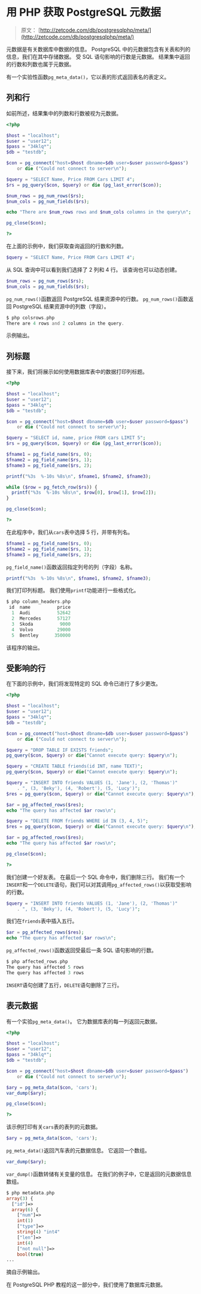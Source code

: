 # 用 PHP 获取 PostgreSQL 元数据

> 原文： [http://zetcode.com/db/postgresqlphp/meta/](http://zetcode.com/db/postgresqlphp/meta/)

元数据是有关数据库中数据的信息。 PostgreSQL 中的元数据包含有关表和列的信息，我们在其中存储数据。 受 SQL 语句影响的行数是元数据。 结果集中返回的行数和列数也属于元数据。

有一个实验性函数`pg_meta_data()`，它以表的形式返回表名的表定义。

## 列和行

如前所述，结果集中的列数和行数被视为元数据。

```php
<?php 

$host = "localhost"; 
$user = "user12"; 
$pass = "34klq*"; 
$db = "testdb"; 

$con = pg_connect("host=$host dbname=$db user=$user password=$pass")
    or die ("Could not connect to server\n"); 

$query = "SELECT Name, Price FROM Cars LIMIT 4"; 
$rs = pg_query($con, $query) or die (pg_last_error($con)); 

$num_rows = pg_num_rows($rs);
$num_cols = pg_num_fields($rs);

echo "There are $num_rows rows and $num_cols columns in the query\n";

pg_close($con); 

?>

```

在上面的示例中，我们获取查询返回的行数和列数。

```php
$query = "SELECT Name, Price FROM Cars LIMIT 4"; 

```

从 SQL 查询中可以看到我们选择了 2 列和 4 行。 该查询也可以动态创建。

```php
$num_rows = pg_num_rows($rs);
$num_cols = pg_num_fields($rs);

```

`pg_num_rows()`函数返回 PostgreSQL 结果资源中的行数。 `pg_num_rows()`函数返回 PostgreSQL 结果资源中的列数（字段）。

```php
$ php colsrows.php
There are 4 rows and 2 columns in the query.

```

示例输出。

## 列标题

接下来，我们将展示如何使用数据库表中的数据打印列标题。

```php
<?php 

$host = "localhost"; 
$user = "user12"; 
$pass = "34klq*"; 
$db = "testdb"; 

$con = pg_connect("host=$host dbname=$db user=$user password=$pass")
    or die ("Could not connect to server\n"); 

$query = "SELECT id, name, price FROM cars LIMIT 5"; 
$rs = pg_query($con, $query) or die (pg_last_error($con)); 

$fname1 = pg_field_name($rs, 0);
$fname2 = pg_field_name($rs, 1);
$fname3 = pg_field_name($rs, 2);

printf("%3s  %-10s %8s\n", $fname1, $fname2, $fname3);

while ($row = pg_fetch_row($rs)) {
  printf("%3s  %-10s %8s\n", $row[0], $row[1], $row[2]);
}

pg_close($con); 

?>

```

在此程序中，我们从`cars`表中选择 5 行，并带有列名。

```php
$fname1 = pg_field_name($rs, 0);
$fname2 = pg_field_name($rs, 1);
$fname3 = pg_field_name($rs, 2);

```

`pg_field_name()`函数返回指定列号的列（字段）名称。

```php
printf("%3s  %-10s %8s\n", $fname1, $fname2, $fname3);

```

我们打印列标题。 我们使用`printf`功能进行一些格式化。

```php
$ php column_headers.php 
 id  name          price
  1  Audi          52642
  2  Mercedes      57127
  3  Skoda          9000
  4  Volvo         29000
  5  Bentley      350000

```

该程序的输出。

## 受影响的行

在下面的示例中，我们将发现特定的 SQL 命令已进行了多少更改。

```php
<?php 

$host = "localhost"; 
$user = "user12"; 
$pass = "34klq*"; 
$db = "testdb"; 

$con = pg_connect("host=$host dbname=$db user=$user password=$pass")
    or die ("Could not connect to server\n"); 

$query = "DROP TABLE IF EXISTS friends"; 
pg_query($con, $query) or die("Cannot execute query: $query\n");

$query = "CREATE TABLE friends(id INT, name TEXT)"; 
pg_query($con, $query) or die("Cannot execute query: $query\n");

$query = "INSERT INTO friends VALUES (1, 'Jane'), (2, 'Thomas')"
    . ", (3, 'Beky'), (4, 'Robert'), (5, 'Lucy')"; 
$res = pg_query($con, $query) or die("Cannot execute query: $query\n");

$ar = pg_affected_rows($res);
echo "The query has affected $ar rows\n";

$query = "DELETE FROM friends WHERE id IN (3, 4, 5)";
$res = pg_query($con, $query) or die("Cannot execute query: $query\n");

$ar = pg_affected_rows($res);
echo "The query has affected $ar rows\n";

pg_close($con);

?>

```

我们创建一个好友表。 在最后一个 SQL 命令中，我们删除三行。 我们有一个`INSERT`和一个`DELETE`语句，我们可以对其调用`pg_affected_rows()`以获取受影响的行数。

```php
$query = "INSERT INTO friends VALUES (1, 'Jane'), (2, 'Thomas')"
    . ", (3, 'Beky'), (4, 'Robert'), (5, 'Lucy')"; 

```

我们在`friends`表中插入五行。

```php
$ar = pg_affected_rows($res);
echo "The query has affected $ar rows\n";

```

`pg_affected_rows()`函数返回受最后一条 SQL 语句影响的行数。

```php
$ php affected_rows.php
The query has affected 5 rows
The query has affected 3 rows

```

`INSERT`语句创建了五行，`DELETE`语句删除了三行。

## 表元数据

有一个实验`pg_meta_data()`。 它为数据库表的每一列返回元数据。

```php
<?php 

$host = "localhost"; 
$user = "user12"; 
$pass = "34klq*"; 
$db = "testdb"; 

$con = pg_connect("host=$host dbname=$db user=$user password=$pass")
    or die ("Could not connect to server\n"); 

$ary = pg_meta_data($con, 'cars');
var_dump($ary);

pg_close($con); 

?>

```

该示例打印有关`cars`表的表列的元数据。

```php
$ary = pg_meta_data($con, 'cars');

```

`pg_meta_data()`返回汽车表的元数据信息。 它返回一个数组。

```php
var_dump($ary);

```

`var_dump()`函数转储有关变量的信息。 在我们的例子中，它是返回的元数据信息数组。

```php
$ php metadata.php
array(3) {
  ["id"]=>
  array(6) {
    ["num"]=>
    int(1)
    ["type"]=>
    string(4) "int4"
    ["len"]=>
    int(4)
    ["not null"]=>
    bool(true)
...

```

摘自示例输出。

在 PostgreSQL PHP 教程的这一部分中，我们使用了数据库元数据。